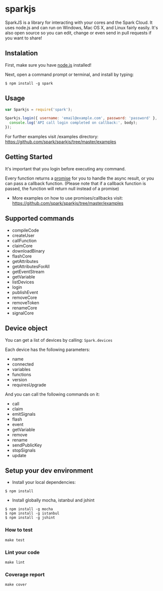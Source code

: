 sparkjs
=======

SparkJS is a library for interacting with your cores and the Spark Cloud.
It uses node.js and can run on Windows, Mac OS X, and Linux fairly easily.
It's also open source so you can edit, change or even send in pull requests if you want to share!

## Instalation

First, make sure you have [node.js](http://nodejs.org/) installed!

Next, open a command prompt or terminal, and install by typing:

```shell
$ npm install -g spark
```

## Usage

```javascript
var Sparkjs = require('spark');

Sparkjs.login({ username: 'email@example.com', password: 'password' }, function(err, body) {
  console.log('API call login completed on callback:', body);
});
```

For further examples visit /examples directory: https://github.com/spark/sparkjs/tree/master/examples

## Getting Started

It's important that you login before executing any command.

Every function returns a [promise](http://promisesaplus.com/) for you to handle the async result, or you can pass a callback function.
(Please note that if a callback function is passed, the function will return null instead of a promise)

* More examples on how to use promises/callbacks visit: https://github.com/spark/sparkjs/tree/master/examples

## Supported commands

* compileCode
* createUser
* callFunction
* claimCore
* downloadBinary
* flashCore
* getAttributes
* getAttributesForAll
* getEventStream
* getVariable
* listDevices
* login
* publishEvent
* removeCore
* removeToken
* renameCore
* signalCore

## Device object

You can get a list of devices by calling: `Spark.devices`

Each device has the following parameters:

* name
* connected
* variables
* functions
* version
* requiresUpgrade

And you can call the following commands on it:

* call
* claim
* emitSignals
* flash
* event
* getVariable
* remove
* rename
* sendPublicKey
* stopSignals
* update

## Setup your dev environment

* Install your local dependencies:

```shell
$ npm install
```

* Install globally mocha, istanbul and jshint

```shell
$ npm install -g mocha
$ npm install -g istanbul
$ npm install -g jshint
```

### How to test

`make test`

### Lint your code

`make lint`

### Coverage report

`make cover`
